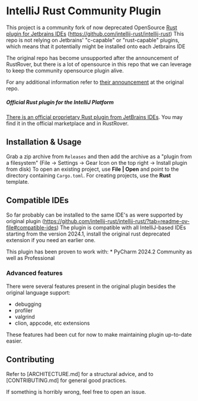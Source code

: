 # IntelliJ Rust Community Plugin
This project is a community fork of now deprecated OpenSource [Rust plugin for Jetbrains IDEs](https://plugins.jetbrains.com/plugin/8182--come-on-dont-kill-opensource-rust) (https://github.com/intellij-rust/intellij-rust)
This repo is not relying on Jetbrains' "c-capable" or "rust-capable" plugins, which means that it potentially might be installed onto each Jetbrains IDE

The original repo has become unsupported after the announcement of RustRover, but there is a lot of opensource in this repo that we can leverage to keep the community opensource plugin alive. 

For any additional information refer to [their announcement](https://blog.jetbrains.com/rust/2023/09/13/introducing-rustrover-a-standalone-rust-ide-by-jetbrains/#existing-open-source-plugin) at the original repo.


##### Official Rust plugin for the IntelliJ Platform
[There is an official proprietary Rust plugin from JetBrains IDEs](https://plugins.jetbrains.com/plugin/22407-rust).
You may find it in the official marketplace and in RustRover.

## Installation & Usage
Grab a zip archive from `Releases` and then add the archive as a "plugin from a filesystem" (File -> Settings -> Gear Icon on the top right -> Install plugin from disk)
To open an existing project, use **File | Open** and point to the directory containing `Cargo.toml`. 
For creating projects, use the **Rust** template.


[//]: #  "All the plugin's features are described in [documentation](https://plugins.jetbrains.com/plugin/8182-rust/docs)."
[//]: #  "New features are regularly announced in [changelogs](https://intellij-rust.github.io/thisweek/)."


## Compatible IDEs

So far probably can be installed to the same IDE's as were supported by original plugin (https://github.com/intellij-rust/intellij-rust/?tab=readme-ov-file#compatible-ides)
The plugin is compatible with all IntelliJ-based IDEs starting from the version 2024.1, install the original rust deprecated extension if you need an earlier one.

This plugin has been proven to work with:
    * PyCharm 2024.2 Community as well as Professional

### Advanced features
There were several features present in the original plugin besides the original language support:

* debugging
* profiler
* valgrind
* clion, appcode, etc extensions

These features had been cut for now to make maintaining plugin up-to-date easier.


## Contributing

Refer to [ARCHITECTURE.md] for a structural advice, and to [CONTRIBUTING.md] for general good practices.

If something is horribly wrong, feel free to open an issue.

